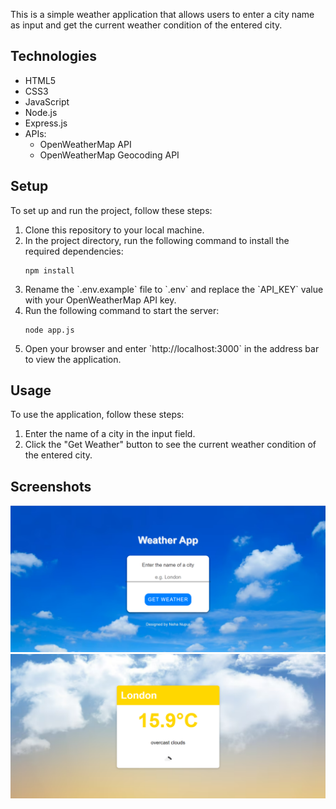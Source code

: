 <!-- Weather App -->

<p>This is a simple weather application that allows users to enter a city name as input and get the current weather condition of the entered city.</p>

<!-- Technologies -->

<h2>Technologies</h2>
<ul>
    <li>HTML5</li>
    <li>CSS3</li>
    <li>JavaScript</li>
    <li>Node.js</li>
    <li>Express.js</li>
    <li>APIs:
        <ul>
            <li>OpenWeatherMap API</li>
            <li>OpenWeatherMap Geocoding API</li>
        </ul>
    </li>
</ul>

<!-- Setup -->

<h2>Setup</h2>
<p>To set up and run the project, follow these steps:</p>
<ol>
    <li>Clone this repository to your local machine.</li>
    <li>In the project directory, run the following command to install the required dependencies:</li>
    <pre><code>npm install</code></pre>
    <li>Rename the `.env.example` file to `.env` and replace the `API_KEY` value with your OpenWeatherMap API key.</li>
    <li>Run the following command to start the server:</li>
    <pre><code>node app.js</code></pre>
    <li>Open your browser and enter `http://localhost:3000` in the address bar to view the application.</li>
</ol>

<!-- Usage -->

<h2>Usage</h2>
<p>To use the application, follow these steps:</p>
<ol>
    <li>Enter the name of a city in the input field.</li>
    <li>Click the "Get Weather" button to see the current weather condition of the entered city.</li>
</ol>

<!-- Screenshots -->

<h2>Screenshots</h2>
<img src="image/Weather 1.png" alt="Screenshot 1">
<br/>
<img src="image/Weather 2.png" alt="Screenshot 2">



